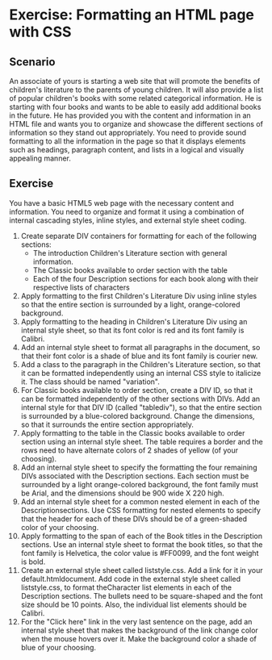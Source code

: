 # Exercise: Formatting an HTML page with CSS

## Scenario

An associate of yours is starting a web site that will promote the benefits of children's literature to the parents of young children. It will also provide a list of popular children's books with some related categorical information. He is starting with four books and wants to be able to easily add additional books in the future. He has provided you with the content and information in an HTML file and wants you to organize and showcase the different sections of information so they stand out appropriately. You need to provide sound formatting to all the information in the page so that it displays elements such as headings, paragraph content, and lists in a logical and visually appealing manner.

## Exercise

You have a basic HTML5 web page with the necessary content and information. You need to organize and format it using a combination of internal cascading styles, inline styles, and external style sheet coding.

1. Create separate DIV containers for formatting for each of the following sections:
    - The introduction Children's Literature  section with general information.
    - The Classic books available to order  section with the table
    - Each of the four Description  sections for each book along with their respective lists of characters
2. Apply formatting to the first Children's Literature  Div using inline  styles so that the entire section is surrounded by a light, orange-colored background.
3. Apply formatting to the heading in Children's Literature  Div using an internal  style sheet, so that its font color is red  and its font family is Calibri.
4. Add an internal  style sheet to format all paragraphs in the document, so that their font color is a shade of blue  and its font family is courier new.
5. Add a class  to the paragraph in the Children's Literature  section, so that it can be formatted independently using an internal CSS style to italicize it. The class should be named "variation".
6. For Classic books available to order  section, create a DIV ID, so that it can be formatted independently of the other sections with DIVs. Add an internal  style for that DIV ID (called "tablediv"), so that the entire section is surrounded by a blue-colored background. Change the dimensions, so that it surrounds the entire section appropriately.
7. Apply formatting to the table in the Classic books available to order  section using an internal  style sheet. The table requires a border and the rows need to have alternate colors of 2 shades of yellow (of your choosing).
8. Add an internal style sheet to specify the formatting the four remaining DIVs associated with the Description  sections. Each section must be surrounded by a light orange-colored background, the font family must be Arial, and the dimensions should be 900 wide X 220 high.
9. Add an internal style sheet for a common nested element in each of the Descriptionsections. Use CSS formatting for nested elements to specify that the header for each of these DIVs should be of a green-shaded color of your choosing.
10. Apply formatting to the span of each of the Book titles in the Description  sections. Use an internal style sheet to format the book titles, so that the font family is Helvetica, the color value is #FF0099, and the font weight is bold.
11. Create an external style sheet called liststyle.css.  Add a link for it in your default.htmldocument. Add code in the external style sheet called liststyle.css,  to format theCharacter  list elements in each of the Description  sections. The bullets need to be square-shaped and the font size should be 10 points. Also, the individual list elements should be Calibri.
12. For the "Click here" link in the very last sentence on the page, add an internal style sheet that makes the background of the link change color when the mouse hovers over it. Make the background color a shade of blue of your choosing.